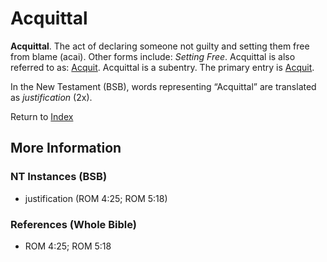 # Acquittal
**Acquittal**. 
The act of declaring someone not guilty and setting them free from blame (acai). 
Other forms include: 
*Setting Free*. 
Acquittal is also referred to as: 
[Acquit](Acquit.md). 
Acquittal is a subentry. The primary entry is 
[Acquit](Acquit.md). 




In the New Testament (BSB), words representing “Acquittal” are translated as 
*justification* (2x). 


Return to [Index](00-Index.md)

## More Information

### NT Instances (BSB)

* justification (ROM 4:25; ROM 5:18)



### References (Whole Bible)

* ROM 4:25; ROM 5:18



